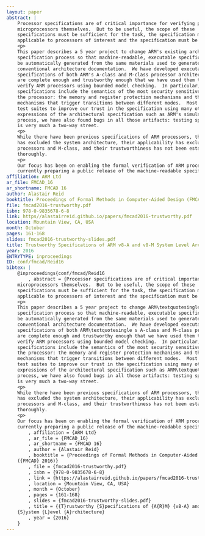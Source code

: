 ```yaml
---
layout: paper
abstract: |
    Processor specifications are of critical importance for verifying programs, compilers, operating systems/hypervisors, and, of course, for verifying
    microprocessors themselves.  But to be useful, the scope of these
    specifications must be sufficient for the task, the specification must be
    applicable to processors of interest and the specification must be trustworthy.
    <p>
    This paper describes a 5 year project to change ARM's existing architecture
    specification process so that machine-readable, executable specifications can
    be automatically generated from the same materials used to generate ARM's
    conventional architecture documentation.  We have developed executable
    specifications of both ARM's A-class and M-class processor architectures that
    are complete enough and trustworthy enough that we have used them to formally
    verify ARM processors using bounded model checking.  In particular, our
    specifications include the semantics of the most security sensitive parts of
    the processor: the memory and register protection mechanisms and the exception
    mechanisms that trigger transitions between different modes.  Most importantly, we have applied a diverse set of methods including ARM's internal processor
    test suites to improve our trust in the specification using many other
    expressions of the architectural specification such as ARM's simulators, testsuites and processors to defend against common-mode failure.  In the
    process, we have also found bugs in all those artifacts: testing specifications
    is very much a two-way street.
    <p>
    While there have been previous specifications of ARM processors, their scope
    has excluded the system architecture, their applicability has excluded newer
    processors and M-class, and their trustworthiness has not been established as
    thoroughly.
    <p>
    Our focus has been on enabling the formal verification of ARM processors but, recognising the value of this specification for verifying software, we are
    currently preparing a public release of the machine-readable specification.
affiliation: ARM Ltd
ar_file: FMCAD_16
ar_shortname: FMCAD 16
author: Alastair Reid
booktitle: Proceedings of Formal Methods in Computer-Aided Design (FMCAD 2016)
file: fmcad2016-trustworthy.pdf
isbn: 978-0-9835678-6-8
link: https//alastairreid.github.io/papers/fmcad2016-trustworthy.pdf
location: Mountain View, CA, USA
month: October
pages: 161-168
slides: fmcad2016-trustworthy-slides.pdf
title: Trustworthy Specifications of ARM v8-A and v8-M System Level Architecture
year: 2016
ENTRYTYPE: inproceedings
ID: conf/fmcad/Reid16
bibtex: |
    @inproceedings{conf/fmcad/Reid16
        , abstract = {Processor specifications are of critical importance for verifying programs, compilers, operating systems/hypervisors, and, of course, for verifying
    microprocessors themselves.  But to be useful, the scope of these
    specifications must be sufficient for the task, the specification must be
    applicable to processors of interest and the specification must be trustworthy.
    <p>
    This paper describes a 5 year project to change ARM\textquotesingle s existing architecture
    specification process so that machine-readable, executable specifications can
    be automatically generated from the same materials used to generate ARM\textquotesingle s
    conventional architecture documentation.  We have developed executable
    specifications of both ARM\textquotesingle s A-class and M-class processor architectures that
    are complete enough and trustworthy enough that we have used them to formally
    verify ARM processors using bounded model checking.  In particular, our
    specifications include the semantics of the most security sensitive parts of
    the processor: the memory and register protection mechanisms and the exception
    mechanisms that trigger transitions between different modes.  Most importantly, we have applied a diverse set of methods including ARM\textquotesingle s internal processor
    test suites to improve our trust in the specification using many other
    expressions of the architectural specification such as ARM\textquotesingle s simulators, testsuites and processors to defend against common-mode failure.  In the
    process, we have also found bugs in all those artifacts: testing specifications
    is very much a two-way street.
    <p>
    While there have been previous specifications of ARM processors, their scope
    has excluded the system architecture, their applicability has excluded newer
    processors and M-class, and their trustworthiness has not been established as
    thoroughly.
    <p>
    Our focus has been on enabling the formal verification of ARM processors but, recognising the value of this specification for verifying software, we are
    currently preparing a public release of the machine-readable specification.}
        , affiliation = {ARM Ltd}
        , ar_file = {FMCAD_16}
        , ar_shortname = {FMCAD 16}
        , author = {Alastair Reid}
        , booktitle = {Proceedings of Formal Methods in Computer-Aided Design
    ({FMCAD} 2016)}
        , file = {fmcad2016-trustworthy.pdf}
        , isbn = {978-0-9835678-6-8}
        , link = {https://alastairreid.github.io/papers/fmcad2016-trustworthy.pdf}
        , location = {Mountain View, CA, USA}
        , month = {October}
        , pages = {161-168}
        , slides = {fmcad2016-trustworthy-slides.pdf}
        , title = {{T}rustworthy {S}pecifications of {A{R}M} {v8-A} and {v8-M}
    {S}ystem {L}evel {A}rchitecture}
        , year = {2016}
    }
---
```


